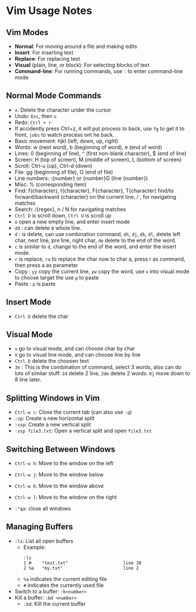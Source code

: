 # Vim Usage Notes

## Vim Modes

- **Normal**: For moving around a file and making edits
- **Insert**: For inserting text
- **Replace**: For replacing text
- **Visual** (plain, line, or block): For selecting blocks of text
- **Command-line**: For running commands, use `:` to enter command-line mode

## Normal Mode Commands

- `x`: Delete the character under the cursor
- Undo: `Esc`, then `u`
- Redo: `Ctrl + r`
- If accidently press Ctrl+z, it will put process to back, use `fg` to get it to front, `jobs` to watch process ont he back.
- Basic movement: hjkl (left, down, up, right)
- Words: w (next word), b (beginning of word), e (end of word)
- Lines: 0 (beginning of line), ^ (first non-blank character), $ (end of line)
- Screen: H (top of screen), M (middle of screen), L (bottom of screen)
- Scroll: Ctrl-u (up), Ctrl-d (down)
- File: gg (beginning of file), G (end of file)
- Line numbers: :{number}<CR> or {number}G (line {number})
- Misc: % (corresponding item)
- Find: f{character}, t{character}, F{character}, T{character} find/to forward/backward {character} on the current line, / ; for navigating matches
- Search: /{regex}, n / N for navigating matches
- `Ctrl D` is scroll down, `Ctrl U` is scroll up
- `o` open a new empty line, and enter insert mode
- `dd` : can delete a whole line.
- `d` : is delete, can use combination command, `dh`, `dj`, `dk`, `dl`, delete left char, next line, pre line, right char, `de` delete to the end of the word.
- `c` is similar to `d`, change to the end of the word, and enter the insert mode.
- `r` is replace, `ra` to replace the char now to char a, press r as command, then press a as parameter
- Copy : `yy` copy the current line, `yw` copy the word, use `v` into visual mode to choose target the use `p` to paste
- Paste : `p` is paste

## Insert Mode
- `Ctrl D` delete the char

## Visual Mode
- `v` go to visual mode, and can choose char by char
- `V` go to visual line mode, and can choose line by line
- `Ctrl D` delete the choosen text
- `3e` : This is the combination of command, select 3 words, also can do lots of similar stuff. `2d` delete 2 line, `2de` delete 2 words. `8j` move down to 8 line later. 

## Splitting Windows in Vim

- `Ctrl-w c`: Close the current tab (can also use `:q`)
- `:sp`: Create a new horizontal split
- `:vsp`: Create a new vertical split
- `:vsp file3.txt`: Open a vertical split and open `file3.txt`

## Switching Between Windows

- `Ctrl-w h`: Move to the window on the left
- `Ctrl-w j`: Move to the window below
- `Ctrl-w k`: Move to the window above
- `Ctrl-w l`: Move to the window on the right

- `:"qa`: close all windows

## Managing Buffers

- `:ls`: List all open buffers
  - Example:
    ```
    :ls
    1 #    "test.txt"                     line 30
    2 %a   "my.txt"                       line 2
    ```
  - `%a` indicates the current editing file
  - `#` indicates the currently used file
- Switch to a buffer: `:b<number>`
- Kill a buffer: `:bd <number>`
  - `:bd`: Kill the current buffer
